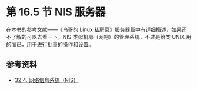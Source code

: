 # 第 16.5 节 NIS 服务器

在本书的参考文献——《鸟哥的 Linux 私房菜》服务器篇中有详细描述，如果还不了解的可以去看一下。NIS 类似机房（网吧）的管理系统，不过是给类 UNIX 用的而已，用于进行批量的操作和设置。

## 参考资料

- [32.4. 网络信息系统（NIS）](https://handbook.bsdcn.org/di-32-zhang-wang-luo-fu-wu-qi/32.4.-wang-luo-xin-xi-xi-tong-nis.html)
